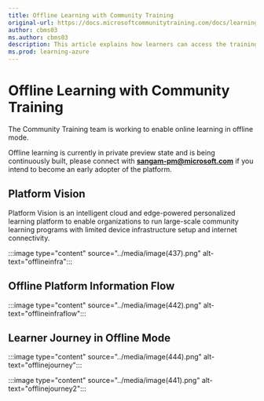 ```yaml
---
title: Offline Learning with Community Training
original-url: https://docs.microsoftcommunitytraining.com/docs/learning-in-offline-mode
author: cbms03
ms.author: cbms03
description: This article explains how learners can access the training content in offline mode
ms.prod: learning-azure
---
```


# Offline Learning with Community Training

The Community Training team is working to enable online learning in offline mode.

Offline learning is currently in private preview state and is being continuously built, please connect with **sangam-pm@microsoft.com** if you intend to become an early adopter of the platform.

## Platform Vision

Platform Vision is an intelligent cloud and edge-powered personalized learning platform to enable organizations to run large-scale community learning programs with limited device infrastructure setup and internet connectivity.

:::image type="content" source="../media/image(437).png" alt-text="offlineinfra":::

## Offline Platform Information Flow

:::image type="content" source="../media/image(442).png" alt-text="offlineinfraflow":::

## Learner Journey in Offline Mode

:::image type="content" source="../media/image(444).png" alt-text="offlinejourney":::

:::image type="content" source="../media/image(441).png" alt-text="offlinejourney2":::

